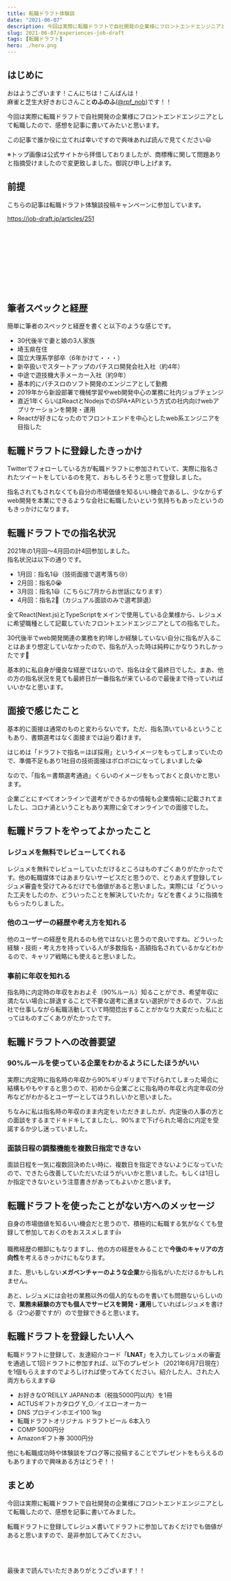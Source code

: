 ```yaml
---
title: 転職ドラフト体験談
date: "2021-06-07"
description: 今回は実際に転職ドラフトで自社開発の企業様にフロントエンドエンジニアとして転職したので、感想を記事に書いてみたいと思います。  
slug: 2021-06-07/experiences-job-draft
tags: [転職ドラフト]
hero: ./hero.png
---
```


## はじめに 

おはようございます！こんにちは！こんばんは！<br>
麻雀と芝生大好きおじさんこと**のふのふ**([@rpf_nob](https://twitter.com/rpf_nob))です！！

今回は実際に転職ドラフトで自社開発の企業様にフロントエンドエンジニアとして転職したので、感想を記事に書いてみたいと思います。  

この記事で誰か役に立てれば幸いですので興味あれば読んで見てください😃

※トップ画像は公式サイトから拝借しておりましたが、商標権に関して問題ありと指摘受けましたので変更致しました。御詫び申し上げます。

## 前提

こちらの記事は転職ドラフト体験談投稿キャンペーンに参加しています。

https://job-draft.jp/articles/251

<div class="iframely-embed"><div class="iframely-responsive" style="height: 140px; padding-bottom: 0;"><a href="https://job-draft.jp/articles/251" data-iframely-url="//cdn.iframe.ly/97Vsqvb?card=small"></a></div></div>

## 筆者スペックと経歴

簡単に筆者のスペックと経歴を書くと以下のような感じです。

* 30代後半で妻と娘の3人家族
* 埼玉県在住
* 国立大理系学部卒（6年かけて・・・）
* 新卒扱いでスタートアップのパチスロ開発会社入社（約4年）
* 中途で遊技機大手メーカー入社（約9年）
* 基本的にパチスロのソフト開発のエンジニアとして勤務
* 2019年から新設部署で機械学習やweb開発中心の業務に社内ジョブチェンジ
* 直近1年くらいはReactとNodejsでのSPA+APIという方式の社内向けwebアプリケーションを開発・運用
* Reactが好きになったのでフロントエンドを中心としたweb系エンジニアを目指した

## 転職ドラフトに登録したきっかけ

Twitterでフォローしている方が転職ドラフトに参加されていて、実際に指名されたツイートをしているのを見て、おもしろそうと思って登録しました。

指名されてもされなくても自分の市場価値を知るいい機会であるし、少なからずweb開発を本業にできるような会社に転職したいという気持ちもあったというのもきっかけになります。

## 転職ドラフトでの指名状況

2021年の1月回～4月回の計4回参加しました。  
指名状況は以下の通りです。

* 1月回：指名1😃（技術面接で選考落ち😢）
* 2月回：指名0😭
* 3月回：指名1😃（こちらに7月からお世話になります）
* 4月回：指名2🤣（カジュアル面談のみで選考辞退）

全てReact(Next.js)とTypeScriptをメインで使用している企業様から、レジュメに希望職種として記載していたフロントエンドエンジニアとしての指名でした。

30代後半でweb開発関連の業務を約1年しか経験していない自分に指名が入ることはあまり想定していなかったので、指名が入った時は純粋にかなりうれしかったです🤣

基本的に私自身が優良な経歴ではないので、指名は全て最終日でした。まあ、他の方の指名状況を見ても最終日が一番指名が来ているので最後まで待っていればいいかなと思います。

## 面接で感じたこと

基本的に面接は通常のものと変わらないです。ただ、指名頂いているということもあり、書類選考はなく面接までは辿り着けます。

はじめは「ドラフトで指名＝ほぼ採用」というイメージをもってしまっていたので、準備不足もあり1社目の技術面接はボロボロになってしまいました😭

なので、「指名＝書類選考通過」くらいのイメージをもっておくと良いかと思います。

企業ごとにすべてオンラインで選考ができるかの情報も企業情報に記載されてましたし、コロナ渦ということもあり実際に全てオンラインでの面接でした。

## 転職ドラフトをやってよかったこと

### レジュメを無料でレビューしてくれる

レジュメを無料でレビューしていただけるところはものすごくありがたかったです。他の転職媒体ではあまりないサービスだと思うので、とりあえず登録してレジュメ審査を受けてみるだけでも価値があると思いました。実際には「どういった工夫をしたのか、どういったことを解決していたか」などを書くように指摘をもらったりしました。

### 他のユーザーの経歴や考え方を知れる

他のユーザーの経歴を見れるのも他ではないと思うので良いですね。どういった経験・技術・考え方を持っている人が多数指名・高額指名されているかなどわかるので、キャリア戦略にも使えると思いました。

### 事前に年収を知れる

指名時に内定時の年収をおおよそ（90%ルール）知ることができ、希望年収に満たない場合に辞退することで不要な選考に進まない選択ができるので、フル出社で仕事しながら転職活動していて時間捻出することがかなり大変だった私にとってはものすごくありがたかったです。

## 転職ドラフトへの改善要望

### 90%ルールを使っている企業をわかるようにしたほうがいい

実際に内定時に指名時の年収から90%ギリギリまで下げられてしまった場合に結構もやもやすると思うので、初めから企業ごとに指名時の年収と内定年収の分布などがわかるとユーザーとしてはうれしいかと思いました。

ちなみに私は指名時の年収のまま内定をいただきましたが、内定後の人事の方との面談をするまでドキドキしてましたし、90%まで下げられた場合に内定を受諾するか少し迷っていました。

### 面談日程の調整機能を複数日指定できない

面談日程を一気に複数回決めたい時に、複数日を指定できないようになっていたので、できたら改善していただいたほうがいいかと思いました。もしくは1日しか指定できないという注意書きがあってもよいかと思います。

## 転職ドラフトを使ったことがない方へのメッセージ

自身の市場価値を知るいい機会だと思うので、積極的に転職する気がなくても登録して参加しておくのをおススメします👍

職務経歴の棚卸にもなりますし、他の方の経歴をみることで**今後のキャリアの方向性**を考えるきっかけにもなります。

また、思いもしない**メガベンチャーのような企業**から指名がいただけるかもしれません。

あと、レジュメには会社の業務以外の個人的なものを書いても問題ないらしいので、**業務未経験の方でも個人でサービスを開発・運用**していればレジュメを書ける（2つ必要ですが）ので登録できると思います。

## 転職ドラフトを登録したい人へ

転職ドラフトに登録して、友達紹介コード「**LNAT**」を入力してレジュメの審査を通過して1回ドラフトに参加すれば、以下のプレゼント（2021年6月7日現在）を1個もらえますのでよろしければ使ってみてください。紹介した人、された人両方もらえます😃

* お好きなO’REILLY JAPANの本（税抜5000円以内）を1冊
* ACTUSギフトカタログ Y_O／イエローオーカー
* DNS プロテインホエイ100 1kg
* 転職ドラフトオリジナル ドラフトビール 6本入り
* COMP 5000円分
* Amazonギフト券 3000円分

他にも転職成功時や体験談をブログ等に投稿することでプレゼントをもらえるのもありますので興味ある方はどうぞ！！

## まとめ

今回は実際に転職ドラフトで自社開発の企業様にフロントエンドエンジニアとして転職したので、感想を記事に書いてみました。  

転職ドラフトに登録してレジュメ書いてドラフトに参加しておくだけでも価値があると思いますので、是非参加してみてください。  


<br>
<br>

最後まで読んでいただきありがとうございます！！


